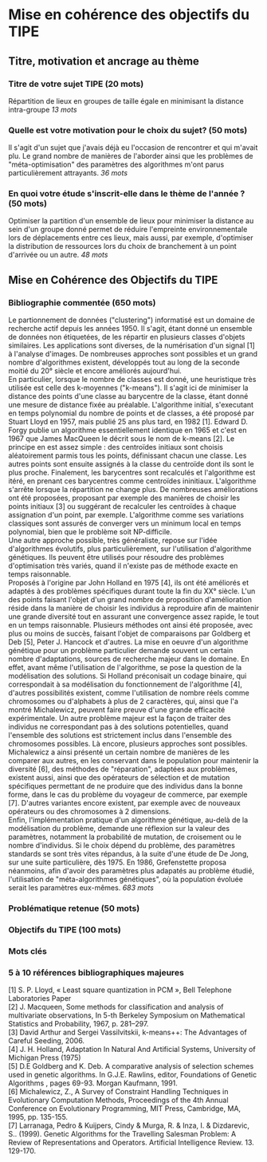 # Mise en cohérence des objectifs du TIPE
## Titre, motivation et ancrage au thème
### Titre de votre sujet TIPE (20 mots)
Répartition de lieux en groupes de taille égale en minimisant la distance intra-groupe *13 mots*
### Quelle est votre motivation pour le choix du sujet? (50 mots)
Il s'agit d'un sujet que j'avais déjà eu l'occasion de rencontrer et qui m'avait plu. Le grand nombre de manières de l'aborder ainsi que les problèmes de "méta-optimisation" des paramètres des algorithmes m'ont parus particulièrement attrayants. *36 mots*
### En quoi votre étude s'inscrit-elle dans le thème de l'année ? (50 mots) 
Optimiser la partition d'un ensemble de lieux pour minimiser la distance au sein d'un groupe donné permet de réduire l'empreinte environnementale lors de déplacements entre ces lieux, mais aussi, par exemple, d'optimiser la distribution de ressources lors du choix de branchement à un point d'arrivée ou un autre. *48 mots*

## Mise en Cohérence des Objectifs du TIPE
### Bibliographie commentée (650 mots)
Le partionnement de données ("clustering") informatisé est un domaine de recherche actif depuis les années 1950. Il s'agit, étant donné un ensemble de données non étiquetées, de les répartir en plusieurs classes d'objets similaires. Les applications sont diverses, de la numérisation d'un signal [1] à l'analyse d'images. De nombreuses approches sont possibles et un grand nombre d'algorithmes existent, développés tout au long de la seconde moitié du 20° siècle et encore améliorés aujourd'hui.\
En particulier, lorsque le nombre de classes est donné, une heuristique très utilisée est celle des k-moyennes ("k-means"). Il s'agit ici de minimiser la distance des points d'une classe au barycentre de la classe, étant donné une mesure de distance fixée au préalable. L'algorithme initial, s'executant en temps polynomial du nombre de points et de classes, a été proposé par Stuart Lloyd en 1957, mais publié 25 ans plus tard, en 1982 [1]. Edward D. Forgy publie un algorithme essentiellement identique en 1965 et c'est en 1967 que James MacQueen le décrit sous le nom de k-means [2]. Le principe en est assez simple : des centroïdes initiaux sont choisis aléatoirement parmis tous les points, définissant chacun une classe. Les autres points sont ensuite assignés à la classe du centroïde dont ils sont le plus proche. Finalement, les barycentres sont recalculés et l'algorithme est itéré, en prenant ces barycentres comme centroïdes ininitiaux. L'algorithme s'arrête lorsque la répartition ne change plus. De nombreuses améliorations ont été proposées, proposant par exemple des manières de choisir les points initiaux [3] ou suggérant de recalculer les centroïdes à chaque assignation d'un point, par exemple. L'algorithme comme ses variations classiques sont assurés de converger vers un minimum local en temps polynomial, bien que le problème soit NP-difficile.\
Une autre approche possible, très généraliste, repose sur l'idée d'algorithmes évolutifs, plus particulièrement, sur l'utilisation d'algorithme génétiques. Ils peuvent être utilisés pour résoudre des problèmes d'optimisation très variés, quand il n'existe pas de méthode exacte en temps raisonnable.\
Proposés à l'origine par John Holland en 1975 [4], ils ont été améliorés et adaptés à des problèmes spécifiques durant toute la fin du XX° siècle. L'un des points faisant l'objet d'un grand nombre de proposition d'amélioration réside dans la manière de choisir les individus à reproduire afin de maintenir une grande diversité tout en assurant une convergence assez rapide, le tout en un temps raisonnable. Plusieurs méthodes ont ainsi été proposée, avec plus ou moins de succès, faisant l'objet de comparaisons par Goldberg et Deb [5], Peter J. Hancock et d'autres. La mise en oeuvre d'un algorithme génétique pour un problème particulier demande souvent un certain nombre d'adaptations, sources de recherche majeur dans le domaine. En effet, avant même l'utilisation de l'algorithme, se pose la question de la modélisation des solutions. Si Holland préconisait un codage binaire, qui correspondait à sa modélisation du fonctionnement de l'algorithme [4], d'autres possibilités existent, comme l'utilisation de nombre réels comme chromosomes ou d'alphabets à plus de 2 caractères, qui, ainsi que l'a montré Michalewicz, peuvent faire preuve d'une grande efficacité expérimentale. Un autre problème majeur est la façon de traiter des individus ne correspondant pas à des solutions potentielles, quand l'ensemble des solutions est strictement inclus dans l'ensemble des chromosomes possibles. Là encore, plusieurs approches sont possibles. Michalewicz a ainsi présenté un certain nombre de  manières de les comparer aux autres, en les conservant dans le population pour maintenir la diversité [6], des méthodes de "réparation", adaptées aux problèmes, existent aussi, ainsi que des opérateurs de sélection et de mutation spécifiques permettant de ne produire que des individus dans la bonne forme, dans le cas du problème du voyageur de commerce, par exemple [7]. D'autres variantes encore existent, par exemple avec de nouveaux opérateurs ou des chromosomes à 2 dimensions.\
Enfin, l'implémentation pratique d'un algorithme génétique, au-delà de la modélisation du problème, demande une réflexion sur la valeur des paramètres, notamment la probabilité de mutation, de croisement ou le nombre d'individus. Si le choix dépend du problème, des paramètres standards se sont très vites répandus, à la suite d'une étude de De Jong, sur une suite particulière, dès 1975. En 1986, Grefenstette proposa néanmoins, afin d'avoir des paramètres plus adapatés au problème étudié, l'utilisation de "méta-algorithmes génétiques", où la population évoluée serait les paramètres eux-mêmes. *683 mots*

### Problématique retenue (50 mots)

### Objectifs du TIPE (100 mots)

### Mots clés

### 5 à 10 références bibliographiques majeures
[1] S. P. Lloyd, « Least square quantization in PCM », Bell Telephone Laboratories Paper\
[2] J. Macqueen, Some methods for classification and analysis of multivariate observations, In 5-th Berkeley Symposium on Mathematical Statistics and Probability, 1967, p. 281–297.\
[3] David Arthur and Sergei Vassilvitskii, k-means++: The Advantages of Careful Seeding, 2006.\
[4]  J. H. Holland, Adaptation In Natural And Artificial Systems, University of Michigan Press (1975)\
[5] D.E Goldberg and K. Deb. A comparative analysis of selection schemes used in genetic algorithms. In G.J.E. Rawlins, editor, Foundations of Genetic Algorithms , pages 69-93. Morgan Kaufmann, 1991.\
[6] Michalewicz, Z., A Survey of Constraint Handling Techniques in Evolutionary Computation Methods, Proceedings of the 4th Annual Conference on Evolutionary Programming, MIT Press, Cambridge, MA, 1995, pp. 135-155.\
[7] Larranaga, Pedro & Kuijpers, Cindy & Murga, R. & Inza, I. & Dizdarevic, S.. (1999). Genetic Algorithms for the Travelling Salesman Problem: A Review of Representations and Operators. Artificial Intelligence Review. 13. 129-170.
